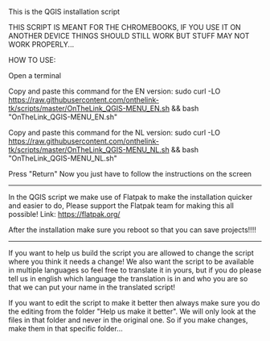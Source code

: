 This is the QGIS installation script

THIS SCRIPT IS MEANT FOR THE CHROMEBOOKS, IF YOU USE IT ON ANOTHER DEVICE THINGS SHOULD STILL WORK BUT STUFF MAY NOT WORK PROPERLY...


HOW TO USE:

Open a terminal

Copy and paste this command for the EN version:
sudo curl -LO https://raw.githubusercontent.com/onthelink-tk/scripts/master/OnTheLink_QGIS-MENU_EN.sh && bash "OnTheLink_QGIS-MENU_EN.sh"

Copy and paste this command for the NL version:
sudo curl -LO https://raw.githubusercontent.com/onthelink-tk/scripts/master/OnTheLink_QGIS-MENU_NL.sh && bash "OnTheLink_QGIS-MENU_NL.sh"


Press "Return"
Now you just have to follow the instructions on the screen


____________________________________________________________________________________________

In the QGIS script we make use of Flatpak to make the installation quicker and easier to do,
Please support the Flatpak team for making this all possible!
Link: https://flatpak.org/


After the installation make sure you reboot so that you can save projects!!!!

____________________________________________________________________________________________

If you want to help us build the script you are allowed to change the script where you think it needs a change! We also want the script to be available in multiple languages so feel free to translate it in yours, but if you do please tell us in english which language the translation is in and who you are so that we can put your name in the translated script!

If you want to edit the script to make it better then always make sure you do the editing from the folder "Help us make it better". We will only look at the files in that folder and never in the original one. So if you make changes, make them in that specific folder...
